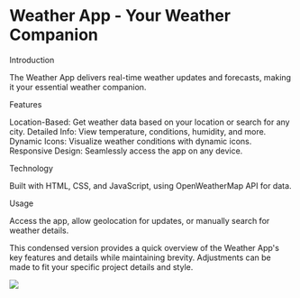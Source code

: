<h1> Weather App - Your Weather Companion</h1>

Introduction

The Weather App delivers real-time weather updates and forecasts, making it your essential weather companion.

Features

Location-Based: Get weather data based on your location or search for any city.
Detailed Info: View temperature, conditions, humidity, and more.
Dynamic Icons: Visualize weather conditions with dynamic icons.
Responsive Design: Seamlessly access the app on any device.

Technology

Built with HTML, CSS, and JavaScript, using OpenWeatherMap API for data.

Usage

Access the app, allow geolocation for updates, or manually search for weather details.

This condensed version provides a quick overview of the Weather App's key features and details while maintaining brevity. Adjustments can be made to fit your specific project details and style.


![](ekran.gif)